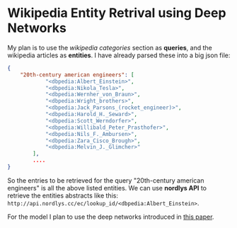 # Wikipedia Entity Retrival using Deep Networks

My plan is to use the *wikipedia categories* section as **queries**, and the wikipedia articles as **entities**. I have already parsed these into a big json file: 

```json
{
	"20th-century american engineers": [
	        "<dbpedia:Albert_Einstein>",
	        "<dbpedia:Nikola_Tesla>",
	        "<dbpedia:Wernher_von_Braun>",
	        "<dbpedia:Wright_brothers>",
	        "<dbpedia:Jack_Parsons_(rocket_engineer)>",
	        "<dbpedia:Harold_H._Seward>",
	        "<dbpedia:Scott_Werndorfer>",
	        "<dbpedia:Willibald_Peter_Prasthofer>",
	        "<dbpedia:Nils_F._Ambursen>",
	        "<dbpedia:Zara_Cisco_Brough>",
	        "<dbpedia:Melvin_J._Glimcher>"
	    ],
	    ....
}
```

So the entries to be retrieved for the query "20th-century american engineers" is all the above listed entities. We can use **nordlys API** to retrieve the entities abstracts like this: `http://api.nordlys.cc/ec/lookup_id/<dbpedia:Albert_Einstein>`. 


For the model I plan to use the deep networks introduced in [this paper](https://arxiv.org/abs/1704.08803). 


